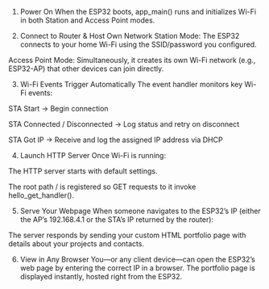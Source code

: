 1. Power On
When the ESP32 boots, app_main() runs and initializes Wi-Fi in both Station and Access Point modes.

2. Connect to Router & Host Own Network
Station Mode: The ESP32 connects to your home Wi-Fi using the SSID/password you configured.

Access Point Mode: Simultaneously, it creates its own Wi-Fi network (e.g., ESP32-AP) that other devices can join directly.

3. Wi-Fi Events Trigger Automatically
The event handler monitors key Wi-Fi events:

STA Start → Begin connection

STA Connected / Disconnected → Log status and retry on disconnect

STA Got IP → Receive and log the assigned IP address via DHCP

4. Launch HTTP Server
Once Wi-Fi is running:

The HTTP server starts with default settings.

The root path / is registered so GET requests to it invoke hello_get_handler().

5. Serve Your Webpage
When someone navigates to the ESP32’s IP (either the AP’s 192.168.4.1 or the STA’s IP returned by the router):

The server responds by sending your custom HTML portfolio page with details about your projects and contacts.

6. View in Any Browser
You—or any client device—can open the ESP32’s web page by entering the correct IP in a browser. The portfolio page is displayed instantly, hosted right from the ESP32.
